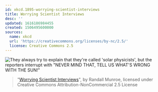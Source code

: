 ```yaml
---
id: xkcd.1895-worrying-scientist-interviews
title: Worrying Scientist Interviews
desc: ''
updated: 1616186984455
created: 1506495600000
sources:
  name: xkcd
  url: 'https://creativecommons.org/licenses/by-nc/2.5/'
  license: Creative Commons 2.5
---
```

![They always try to explain that they're called 'solar physicists', but the reporters interrupt with "NEVER MIND THAT, TELL US WHAT'S WRONG WITH THE SUN!"](https://imgs.xkcd.com/comics/worrying_scientist_interviews.png)
> "[Worrying Scientist Interviews](https://xkcd.com/1895/)", by Randall Munroe, licensed under Creative Commons Attribution-NonCommercial 2.5 License
